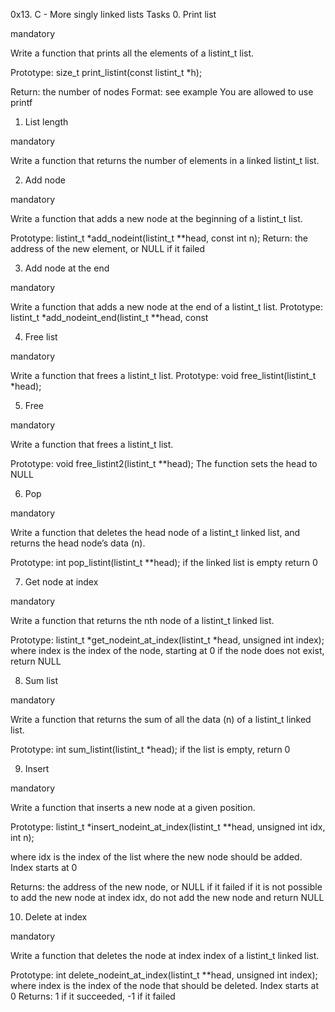 0x13. C - More singly linked lists
Tasks
0. Print list

mandatory

Write a function that prints all the elements of a listint_t list.

Prototype: size_t print_listint(const listint_t *h);

Return: the number of nodes
Format: see example
You are allowed to use printf

1. List length

mandatory

Write a function that returns the number of elements in a linked listint_t list.

2. Add node

mandatory

Write a function that adds a new node at the beginning of a listint_t list.

Prototype: listint_t *add_nodeint(listint_t **head, const int n);
Return: the address of the new element, or NULL if it failed

3. Add node at the end

mandatory

Write a function that adds a new node at the end of a listint_t list.
Prototype: listint_t *add_nodeint_end(listint_t **head, const

4. Free list

mandatory

Write a function that frees a listint_t list.
Prototype: void free_listint(listint_t *head);

5. Free

mandatory

Write a function that frees a listint_t list.

Prototype: void free_listint2(listint_t **head);
The function sets the head to NULL

6. Pop

mandatory

Write a function that deletes the head node of a listint_t linked list, and returns the head node’s data (n).

Prototype: int pop_listint(listint_t **head);
if the linked list is empty return 0

7. Get node at index

mandatory

Write a function that returns the nth node of a listint_t linked list.

Prototype: listint_t *get_nodeint_at_index(listint_t *head, unsigned int index);
where index is the index of the node, starting at 0
if the node does not exist, return NULL

8. Sum list

mandatory

Write a function that returns the sum of all the data (n) of a listint_t linked list.

Prototype: int sum_listint(listint_t *head);
if the list is empty, return 0

9. Insert

mandatory

Write a function that inserts a new node at a given position.

Prototype: listint_t *insert_nodeint_at_index(listint_t **head, unsigned int idx, int n);

where idx is the index of the list where the new node should be added. Index starts at 0

Returns: the address of the new node, or NULL if it failed
if it is not possible to add the new node at index idx, do not add the new node and return NULL

10. Delete at index

mandatory

Write a function that deletes the node at index index of a listint_t linked list.

Prototype: int delete_nodeint_at_index(listint_t **head, unsigned int index);
where index is the index of the node that should be deleted. Index starts at 0
Returns: 1 if it succeeded, -1 if it failed

